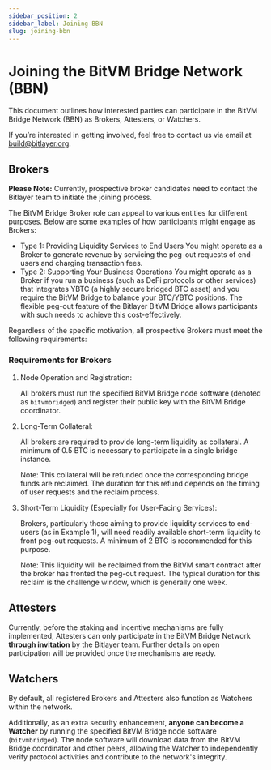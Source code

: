 ```yaml
---
sidebar_position: 2
sidebar_label: Joining BBN
slug: joining-bbn
---
```


# Joining the BitVM Bridge Network (BBN)

This document outlines how interested parties can participate in the BitVM Bridge Network (BBN) as Brokers, Attesters, or Watchers.

If you’re interested in getting involved, feel free to contact us via email at [build@bitlayer.org](mailto:build@bitlayer.org).

## Brokers

**Please Note:** Currently, prospective broker candidates need to contact the Bitlayer team to initiate the joining process.

The BitVM Bridge Broker role can appeal to various entities for different purposes. Below are some examples of how participants might engage as Brokers:

- Type 1: Providing Liquidity Services to End Users
     You might operate as a Broker to generate revenue by servicing the peg-out requests of end-users and charging transaction fees.
- Type 2: Supporting Your Business Operations
     You might operate as a Broker if you run a business (such as DeFi protocols or other services) that integrates YBTC (a highly secure bridged BTC asset) and you require the BitVM Bridge to balance your BTC/YBTC positions. The flexible peg-out feature of the Bitlayer BitVM Bridge allows participants with such needs to achieve this cost-effectively.

Regardless of the specific motivation, all prospective Brokers must meet the following requirements:

### Requirements for Brokers

1. Node Operation and Registration:

     All brokers must run the specified BitVM Bridge node software (denoted as `bitvmbridged`) and register their public key with the BitVM Bridge coordinator.

2. Long-Term Collateral:

     All brokers are required to provide long-term liquidity as collateral. A minimum of 0.5 BTC is necessary to participate in a single bridge instance.

     Note: This collateral will be refunded once the corresponding bridge funds are reclaimed. The duration for this refund depends on the timing of user requests and the reclaim process.

3. Short-Term Liquidity (Especially for User-Facing Services):

     Brokers, particularly those aiming to provide liquidity services to end-users (as in Example 1), will need readily available short-term liquidity to front peg-out requests. A minimum of 2 BTC is recommended for this purpose.

     Note: This liquidity will be reclaimed from the BitVM smart contract after the broker has fronted the peg-out request. The typical duration for this reclaim is the challenge window, which is generally one week.

## Attesters

Currently, before the staking and incentive mechanisms are fully implemented, Attesters can only participate in the BitVM Bridge Network **through invitation** by the Bitlayer team. Further details on open participation will be provided once the mechanisms are ready.

## Watchers

By default, all registered Brokers and Attesters also function as Watchers within the network.

Additionally, as an extra security enhancement, **anyone can become a Watcher** by running the specified BitVM Bridge node software (`bitvmbridged`). The node software will download data from the BitVM Bridge coordinator and other peers, allowing the Watcher to independently verify protocol activities and contribute to the network's integrity.
